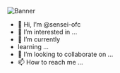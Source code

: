 ![Banner](https://github.com/sensei-ofc/base-de-datos/raw/main/baner/baner%20github.gif)

- 👋 Hi, I’m @sensei-ofc
- 👀 I’m interested in ...
- 🌱 I’m currently
- learning ...
- 💞️ I’m looking to collaborate on ...
- 📫 How to reach me ...

<!---
sensei-ofc/sensei-ofc is a ✨ special ✨ repository because its `README.md` (this file) appears on your GitHub profile.
You can click the Preview link to take a look at your changes.
--->

